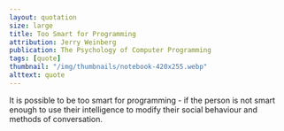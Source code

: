 ```yaml
---
layout: quotation
size: large
title: Too Smart for Programming
attribution: Jerry Weinberg
publication: The Psychology of Computer Programming
tags: [quote]
thumbnail: "/img/thumbnails/notebook-420x255.webp"
alttext: quote
---
```


It is possible to be too smart for programming - if the person
is not smart enough to use their intelligence to modify their
social behaviour and methods of conversation.
